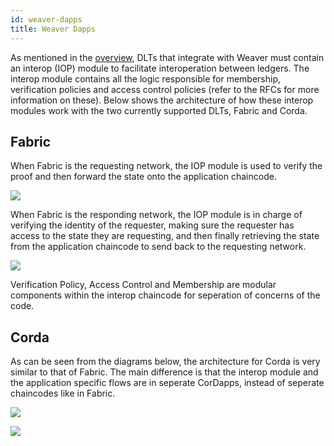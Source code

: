 ```yaml
---
id: weaver-dapps
title: Weaver Dapps
---
```


<!--
 Copyright IBM Corp. All Rights Reserved.

 SPDX-License-Identifier: CC-BY-4.0
 -->

As mentioned in the [overview](./overview.md), DLTs that integrate with Weaver must contain an interop (IOP) module to facilitate interoperation between ledgers. The interop module contains all the logic responsible for membership, verification policies and access control policies (refer to the RFCs for more information on these). Below shows the architecture of how these interop modules work with the two currently supported DLTs, Fabric and Corda.

## Fabric

When Fabric is the requesting network, the IOP module is used to verify the proof and then forward the state onto the application chaincode.

![](/architecture-assets/fabric_dapp_flow1.png)

When Fabric is the responding network, the IOP module is in charge of verifying the identity of the requester, making sure the requester has access to the state they are requesting, and then finally retrieving the state from the application chaincode to send back to the requesting network.

![](/architecture-assets/fabric_dapp_flow2.png)

Verification Policy, Access Control and Membership are modular components within the interop chaincode for seperation of concerns of the code.

## Corda

As can be seen from the diagrams below, the architecture for Corda is very similar to that of Fabric. The main difference is that the interop module and the application specific flows are in seperate CorDapps, instead of seperate chaincodes like in Fabric.

![](/architecture-assets/corda_dapp_flow1.png)

![](/architecture-assets/corda_dapp_flow2.png)
